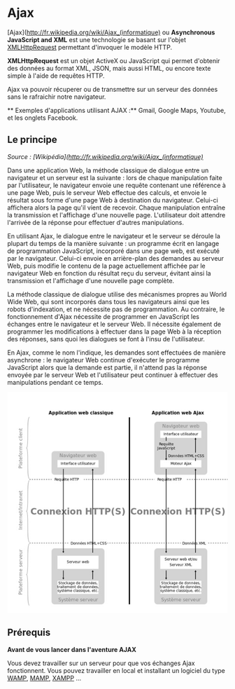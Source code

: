 # Ajax


[Ajax](http://fr.wikipedia.org/wiki/Ajax_(informatique) ou **Asynchronous JavaScript and XML** est une technologie se basant sur l'objet [XMLHttpRequest](http://fr.wikipedia.org/wiki/XMLHttpRequest) permettant d'invoquer le modèle HTTP.

**XMLHttpRequest** est un objet ActiveX ou JavaScript qui permet d'obtenir des données au format XML, JSON, mais aussi HTML, ou encore texte simple à l'aide de requêtes HTTP.

Ajax va pouvoir récuperer ou  de transmettre sur un serveur des données sans le rafraichir notre navigateur.


** Exemples d'applications utilisant AJAX :**
Gmail, Google Maps, Youtube, et les onglets Facebook.


## Le principe

*Source : [Wikipédia](http://fr.wikipedia.org/wiki/Ajax_(informatique)*

Dans une application Web, la méthode classique de dialogue entre un navigateur et un serveur est la suivante : lors de chaque manipulation faite par l'utilisateur, le navigateur envoie une requête contenant une référence à une page Web, puis le serveur Web effectue des calculs, et envoie le résultat sous forme d'une page Web à destination du navigateur. Celui-ci affichera alors la page qu'il vient de recevoir. Chaque manipulation entraîne la transmission et l'affichage d'une nouvelle page. L'utilisateur doit attendre l'arrivée de la réponse pour effectuer d'autres manipulations.

En utilisant Ajax, le dialogue entre le navigateur et le serveur se déroule la plupart du temps de la manière suivante : un programme écrit en langage de programmation JavaScript, incorporé dans une page web, est exécuté par le navigateur. Celui-ci envoie en arrière-plan des demandes au serveur Web, puis modifie le contenu de la page actuellement affichée par le navigateur Web en fonction du résultat reçu du serveur, évitant ainsi la transmission et l'affichage d'une nouvelle page complète.

La méthode classique de dialogue utilise des mécanismes propres au World Wide Web, qui sont incorporés dans tous les navigateurs ainsi que les robots d'indexation, et ne nécessite pas de programmation. Au contraire, le fonctionnement d'Ajax nécessite de programmer en JavaScript les échanges entre le navigateur et le serveur Web. Il nécessite également de programmer les modifications à effectuer dans la page Web à la réception des réponses, sans quoi les dialogues se font à l'insu de l'utilisateur.

En Ajax, comme le nom l'indique, les demandes sont effectuées de manière asynchrone : le navigateur Web continue d'exécuter le programme JavaScript alors que la demande est partie, il n'attend pas la réponse envoyée par le serveur Web et l'utilisateur peut continuer à effectuer des manipulations pendant ce temps.

![](img/ajax-model.jpg)

## Prérequis

**Avant de vous lancer dans l'aventure AJAX**

Vous devez travailler sur un serveur pour que vos échanges Ajax fonctionnent. Vous pouvez travailler en local et installant un logiciel du type [WAMP](http://www.wampserver.com/), [MAMP](http://www.mamp.info/en/), [XAMPP](https://www.apachefriends.org/fr/index.html) …
